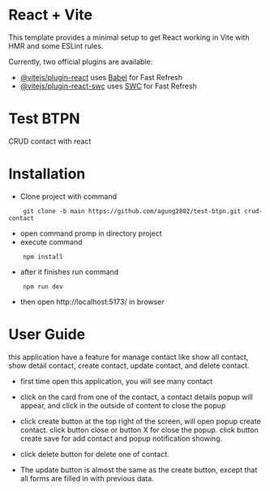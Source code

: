 # React + Vite

This template provides a minimal setup to get React working in Vite with HMR and some ESLint rules.

Currently, two official plugins are available:

- [@vitejs/plugin-react](https://github.com/vitejs/vite-plugin-react/blob/main/packages/plugin-react/README.md) uses [Babel](https://babeljs.io/) for Fast Refresh
- [@vitejs/plugin-react-swc](https://github.com/vitejs/vite-plugin-react-swc) uses [SWC](https://swc.rs/) for Fast Refresh
# Test BTPN
CRUD contact with react

# Installation

- Clone project with command

```
    git clone -b main https://github.com/agung2802/test-btpn.git crud-contact
```

- open command promp in directory project
- execute command
```
    npm install
```
- after it finishes run command
```
    npm run dev
```
- then open http://localhost:5173/ in browser

# User Guide

this application have a feature for manage contact like show all contact, show detail contact, create contact, update contact, and delete contact.

- first time open this application, you will see many contact

- click on the card from one of the contact, a contact details popup will appear, and click in the outside of content to close the popup

- click create button at the top right of the screen, will open popup create contact. click button close or button X for close the popup. click button create save for add contact and popup notification showing.

- click delete button for delete one of contact.

- The update button is almost the same as the create button, except that all forms are filled in with previous data.
